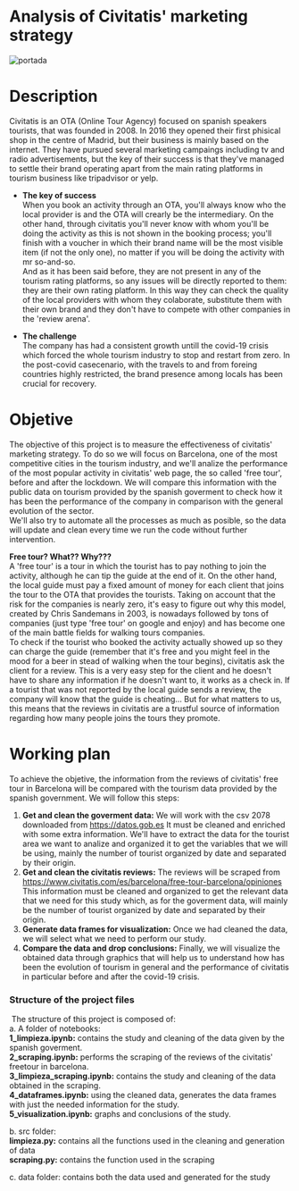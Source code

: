 # Analysis of Civitatis' marketing strategy
![portada](https://culturainquieta.com/images/Luis_Art%C3%ADculos/GunsReplacedWithSelfieSticks_humor_cine_Tumblr_SelfieStick_CulturaPop_memes_culturainquieta/GunsReplacedWithSelfieSticks_16_humor_cine_Tumblr_SelfieStick_CulturaPop_memes.jpg)

# Description
Civitatis is an OTA (Online Tour Agency) focused on spanish speakers tourists, that was founded in 2008. In 2016 they opened their first phisical shop in the centre of Madrid, but their business is mainly based on the internet. They have pursued several marketing campaings including tv and radio advertisements, but the key of their success is that they've managed to settle their brand operating apart from the main rating platforms in tourism business like tripadvisor or yelp.

- **The key of success**<br/>
When you book an activity through an OTA, you'll always know who the local provider is and the OTA will crearly be the intermediary. On the other hand, through civitatis you'll never know with whom you'll be doing the activity as this is not shown in the booking process; you'll finish with a voucher in which their brand name will be the most visible item (if not the only one), no matter if you will be doing the activity with mr so-and-so.<br/>
And as it has been said before, they are not present in any of the tourism rating platforms, so any issues will be directly reported to them: they are their own rating platform. In this way they can check the quality of the local providers with whom they colaborate, substitute them with their own brand and they don't have to compete with other companies in the 'review arena'. 

- **The challenge**<br/>
The company has had a consistent growth untill the covid-19 crisis which forced the whole tourism industry to stop and restart from zero. In the post-covid casecenario, with the travels to and from foreing countries highly restricted, the brand presence among locals has been crucial for recovery.

# Objetive
The objective of this project is to measure the effectiveness of civitatis' marketing strategy. To do so we will focus on Barcelona, one of the most competitive cities in the tourism industry, and we'll analize the performance of the most popular activity in civitatis' web page, the so called 'free tour', before and after the lockdown. We will compare this information with the public data on tourism provided by the spanish goverment to check how it has been the performance of the company in comparison with the general evolution of the sector.<br/> We'll also try to automate all the processes as much as posible, so the data will update and clean every time we run the code without further intervention.

**Free tour? What?? Why???**<br/>
A 'free tour' is a tour in which the tourist has to pay nothing to join the activity, although he can tip the guide at the end of it. On the other hand, the local guide must pay a fixed amount of money for each client that joins the tour to the OTA that provides the tourists. Taking on account that the risk for the companies is nearly zero, it's easy to figure out why this model, created by Chris Sandemans in 2003, is nowadays followed by tons of companies (just type 'free tour' on google and enjoy) and has become one of the main battle fields for walking tours companies.<br/>
To check if the tourist who booked the activity actually showed up so they can charge the guide (remember that it's free and you might feel in the mood for a beer in stead of walking when the tour begins), civitatis ask the client for a review. This is a very easy step for the client and he doesn't have to share any information if he doesn't want to, it works as a check in. If a tourist that was not reported by the local guide sends a review, the company will know that the guide is cheating... But for what matters to us, this means that the reviews in civitatis are a trustful source of information regarding how many people joins the tours they promote.

# Working plan 
To achieve the objetive, the information from the reviews of civitatis' free tour in Barcelona will be compared with the tourism data provided by the spanish government. We will follow this steps:
  1. **Get and clean the goverment data:** We will work with the csv 2078 downloaded from https://datos.gob.es It must be cleaned and enriched with some extra information. We'll have to extract the data for the tourist area we want to analize and organized it to get the variables that we will be using, mainly the number of tourist organized by date and separated by their origin.
  2. **Get and clean the civitatis reviews:** The reviews will be scraped from https://www.civitatis.com/es/barcelona/free-tour-barcelona/opiniones This information must be cleaned and organized to get the relevant data that we need for this study which, as for the goverment data, will mainly be the number of tourist organized by date and separated by their origin.
  3. **Generate data frames for visualization:** Once we had cleaned the data, we will select what we need to perform our study.
  4. **Compare the data and drop conclusions:** Finally, we will visualize the obtained data through graphics that will help us to understand how has been the evolution of tourism in general and the performance of civitatis in particular before and after the covid-19 crisis.

### Structure of the project files
​
The structure of this project is composed of:<br/>
  a. A folder of notebooks:<br/>
    **1_limpieza.ipynb:** contains the study and cleaning of the data given by the spanish goverment.<br/>
    **2_scraping.ipynb:** performs the scraping of the reviews of the civitatis' freetour in barcelona.<br/>
    **3_limpieza_scraping.ipynb:** contains the study and cleaning of the data obtained in the scraping.<br/>
    **4_dataframes.ipynb:** using the cleaned data, generates the data frames with just the needed information for the study.<br/>
    **5_visualization.ipynb:** graphs and conclusions of the study.<br/>
    
  b. src folder:<br/>
    **limpieza.py:** contains all the functions used in the cleaning and generation of data<br/>
    **scraping.py:** contains the function used in the scraping<br/>
    
  c. data folder: contains both the data used and generated for the study
